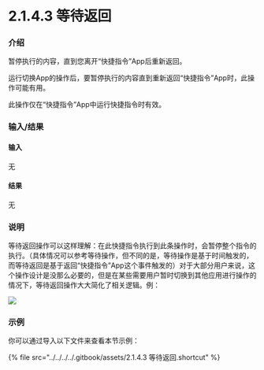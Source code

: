# 2.1.4.3 等待返回

### 介绍

暂停执行的内容，直到您离开“快捷指令”App后重新返回。

运行切换App的操作后，要暂停执行的内容直到重新返回“快捷指令”App时，此操作可能有用。

此操作仅在“快捷指令”App中运行快捷指令时有效。

### 输入/结果

#### 输入

无

#### 结果

无

### 说明

等待返回操作可以这样理解：在此快捷指令执行到此条操作时，会暂停整个指令的执行。（具体情况可以参考等待操作，但不同的是，等待操作是基于时间触发的，而等待返回是基于返回“快捷指令”App这个事件触发的）对于大部分用户来说，这个操作设计是没那么必要的，但是在某些需要用户暂时切换到其他应用进行操作的情况下，等待返回操作大大简化了相关逻辑。例：

![](../../../../.gitbook/assets/2.1.4.3-1.gif)

### 示例

你可以通过导入以下文件来查看本节示例：

{% file src="../../../../.gitbook/assets/2.1.4.3 等待返回.shortcut" %}
